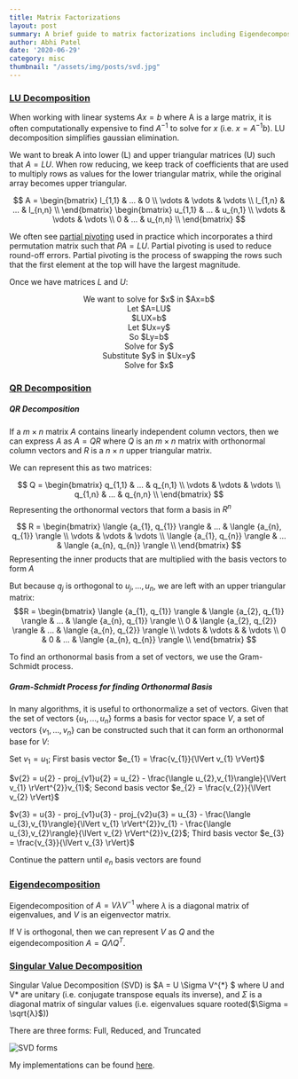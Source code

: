 ```yaml
---
title: Matrix Factorizations
layout: post
summary: A brief guide to matrix factorizations including Eigendecomposition, Singular Value Decomposition (SVD), LU and QR
author: Abhi Patel
date: '2020-06-29'
category: misc
thumbnail: "/assets/img/posts/svd.jpg"
---
```



### [LU Decomposition](https://github.com/B33Boy/Data-Driven-Algorithms-Collection/blob/master/Matrix%20Factorizations/LU%20Decomposition.ipynb)

When working with linear systems $Ax=b$ where A is a large matrix, it is often computationally expensive to find $A^{-1}$ to solve for $x$ (i.e. $x=A^{-1}b$). LU decomposition simplifies gaussian elimination.

We want to break A into lower (L) and upper triangular matrices (U) such that $A = LU$. When row reducing, we keep track of coefficients that are used to multiply rows as values for the lower triangular matrix, while the original array becomes upper triangular.

$$
A = \begin{bmatrix}
  l_{1,1} & ... & 0 \\
  \vdots & \vdots & \vdots \\  
  l_{1,n} & ... & l_{n,n} \\
\end{bmatrix}
\begin{bmatrix}
  u_{1,1} & ... & u_{n,1} \\
  \vdots & \vdots & \vdots \\  
  0 & ... & u_{n,n} \\
\end{bmatrix}
$$

We often see [partial pivoting](https://en.wikipedia.org/wiki/LU_decomposition#LU_factorization_with_partial_pivoting) used in practice which incorporates a third permutation matrix such that $PA = LU$. Partial pivoting is used to reduce round-off errors. Partial pivoting is the process of swapping the rows such that the first element at the top will have the largest magnitude.

Once we have matrices $L$ and $U$:
<center>
We want to solve for $x$ in $Ax=b$ <br>
Let $A=LU$ <br>
$LUX=b$  <br>
Let $Ux=y$ <br>
So $Ly=b$ <br>
Solve for $y$ <br>  
Substitute $y$ in $Ux=y$ <br>  
Solve for $x$ <br>  

</center>

### [QR Decomposition](https://github.com/B33Boy/Data-Driven-Algorithms-Collection/blob/master/Matrix%20Factorizations/QR%20Decomposition.ipynb)

##### QR Decomposition
If a $m \times n$ matrix $A$ contains linearly independent column vectors, then we can express $A$ as $A = QR$ where $Q$ is an $m \times n$ matrix with orthonormal column vectors and $R$ is a $n \times n$ upper triangular matrix.

We can represent this as two matrices:

$$
Q = \begin{bmatrix}
  q_{1,1} & ... & q_{n,1} \\
  \vdots & \vdots & \vdots \\  
  q_{1,n} & ... & q_{n,n} \\
\end{bmatrix}
$$
Representing the orthonormal vectors that form a basis in $R^n$

$$
R = \begin{bmatrix}
    \langle {a_{1}, q_{1}} \rangle & ... & \langle {a_{n}, q_{1}} \rangle \\
    \vdots & \vdots & \vdots \\  
    \langle {a_{1}, q_{n}} \rangle & ... & \langle {a_{n}, q_{n}} \rangle \\
\end{bmatrix}
$$
Representing the inner products that are multiplied with the basis vectors to form $A$

But because $q_{j}$ is orthogonal to $u_{j}, ..., u_{n}$, we are left with an upper triangular matrix:
$$R = \begin{bmatrix}
    \langle {a_{1}, q_{1}} \rangle & \langle {a_{2}, q_{1}} \rangle & ... & \langle {a_{n}, q_{1}} \rangle \\
    0 & \langle {a_{2}, q_{2}} \rangle & ... & \langle {a_{n}, q_{2}} \rangle \\
    \vdots & \vdots & & \vdots \\  
    0 & 0 & ... & \langle {a_{n}, q_{n}} \rangle \\
\end{bmatrix}
$$

To find an orthonormal basis from a set of vectors, we use the Gram-Schmidt process.

##### Gram-Schmidt Process for finding Orthonormal Basis
In many algorithms, it is useful to orthonormalize a set of vectors. Given that the set of vectors $\lbrace u_{1}, ... ,u_{n} \rbrace$ forms a basis for vector space $V$, a set of vectors $\lbrace v_{1}, ... ,v_{n} \rbrace$ can be constructed such that it can form an orthonormal base for $V$:  


Set $v_{1} = u_{1}$; First basis vector $e_{1} = \frac{v_{1}}{\lVert v_{1} \rVert}$ <br>

$v{2} = u{2} - proj_{v1}u{2} = u_{2} - \frac{\langle u_{2},v_{1}\rangle}{\lVert v_{1} \rVert^{2}}v_{1}$; Second basis vector $e_{2} = \frac{v_{2}}{\lVert v_{2} \rVert}$ <br>

$v{3} = u{3} - proj_{v1}u{3} - proj_{v2}u{3} = u_{3} - \frac{\langle u_{3},v_{1}\rangle}{\lVert v_{1} \rVert^{2}}v_{1} - \frac{\langle u_{3},v_{2}\rangle}{\lVert v_{2} \rVert^{2}}v_{2}$; Third basis vector $e_{3} = \frac{v_{3}}{\lVert v_{3} \rVert}$ <br>

Continue the pattern until $e_{n}$ basis vectors are found


### [Eigendecomposition](https://github.com/B33Boy/Data-Driven-Algorithms-Collection/blob/master/Matrix%20Factorizations/Eigendecomposition.ipynb)
Eigendecomposition of $A = V \lambda V^{-1}$ where $\lambda$ is a diagonal matrix of eigenvalues, and $V$ is an eigenvector matrix.

If V is orthogonal, then we can represent $V$ as $Q$ and the eigendecomposition $A = Q \Lambda Q^{T}$.

### [Singular Value Decomposition](https://github.com/B33Boy/Data-Driven-Algorithms-Collection/blob/master/Matrix%20Factorizations/Singular%20Value%20Decomposition.ipynb)
Singular Value Decomposition (SVD) is $A = U \Sigma V^{\*} $ where U and V* are unitary (i.e. conjugate transpose equals its inverse), and $\Sigma$ is a diagonal matrix of singular values (i.e. eigenvalues square rooted($\Sigma = \sqrt{λ}$))

There are three forms: Full, Reduced, and Truncated

![SVD forms](https://d3i71xaburhd42.cloudfront.net/6265915841382cf7ccaa41880838490a7f91bc1b/3-Figure3-1.png)



My implementations can be found [here](https://github.com/B33Boy/Data-Driven-Algorithms-Collection/tree/master/Matrix%20Factorizations).
